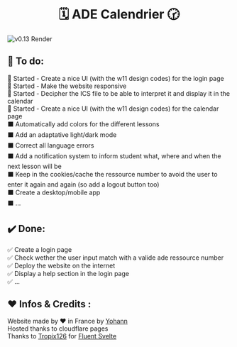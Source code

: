 <h1 align="center">🗓️ ADE Calendrier 🕝<br></h1> 
<!--Add a screenshot-->


![v0.13 Render](https://i.imgur.com/NGZ1QbW.png)



## 📜 To do:
🏁 Started - Create a nice UI (with the w11 design codes) for the login page<br />
🏁 Started - Make the website responsive<br />
🏁 Started - Decipher the ICS file to be able to interpret it and display it in the calendar<br />
🏁 Started - Create a nice UI (with the w11 design codes) for the calendar page<br />
⬛ Automatically add colors for the different lessons<br />
⬛ Add an adaptative light/dark mode<br />
⬛ Correct all language errors<br />
⬛ Add a notification system to inform student what, where and when the next lesson will be<br />
⬛ Keep in the cookies/cache the ressource number to avoid the user to enter it again and again (so add a logout button too)<br />
⬛ Create a desktop/mobile app<br />
⬛ ...
<br />

## ✔️ Done:
✅ Create a login page<br />
✅ Check wether the user input match with a valide ade ressource number<br />
✅ Deploy the website on the internet<br />
✅ Display a help section in the login page<br />
✅ ...
<br />

## ❤️ Infos & Credits :
Website made by ❤️ in France by [Yohann](https://github.com/yohann69)<br/>
Hosted thanks to cloudflare pages<br/>
Thanks to [Tropix126](https://github.com/Tropix126/fluent-svelte) for [Fluent Svelte](https://fluent-svelte.vercel.app/)
